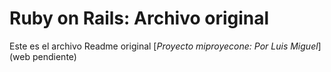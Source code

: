 # Ruby on Rails: Archivo original
Este es el archivo Readme original
[*Proyecto miproyecone: Por Luis Miguel*](web pendiente)
